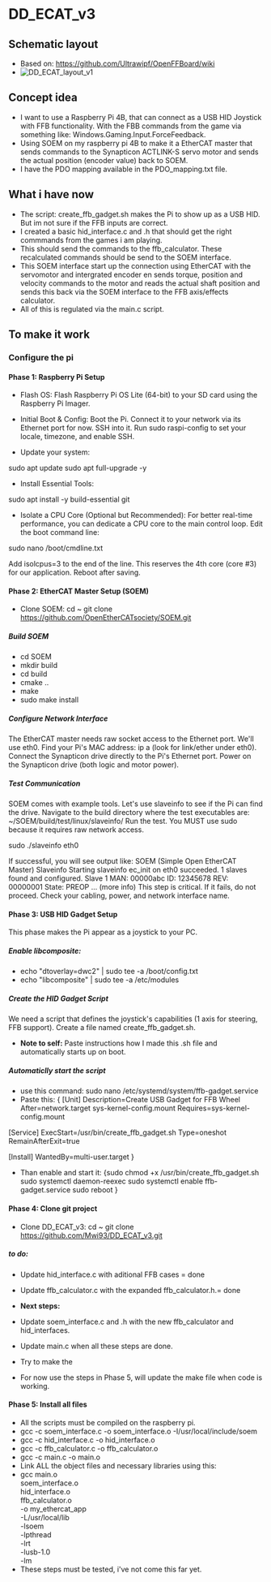 # DD_ECAT_v3

## Schematic layout

- Based on: https://github.com/Ultrawipf/OpenFFBoard/wiki
- ![DD_ECAT_layout_v1](https://github.com/user-attachments/assets/eae2e943-441e-4428-8cb8-4dae76ef00f0)

## Concept idea

- I want to use a Raspberry Pi 4B, that can connect as a USB HID Joystick with FFB functionality. With the FBB commands from the game via something like: Windows.Gaming.Input.ForceFeedback.
- Using SOEM on my raspberry pi 4B to make it a EtherCAT master that sends commands to the Synapticon ACTLINK-S servo motor and sends the actual position (encoder value) back to SOEM.
- I have the PDO mapping available in the PDO_mapping.txt file.

## What i have now

- The script: create_ffb_gadget.sh makes the Pi to show up as a USB HID. But im not sure if the FFB inputs are correct.
- I created a basic hid_interface.c and .h that should get the right commmands from the games i am playing.
- This should send the commands to the ffb_calculator. These recalculated commands should be send to the SOEM interface.
- This SOEM interface start up the connection using EtherCAT with the servomotor and intergrated encoder en sends torque, position and velocity commands to the motor and reads the actual shaft position and sends this back via the SOEM interface to the FFB axis/effects calculator.
- All of this is regulated via the main.c script.

## To make it work

### Configure the pi

#### Phase 1: Raspberry Pi Setup

- Flash OS: Flash Raspberry Pi OS Lite (64-bit) to your SD card using the Raspberry Pi Imager.
- Initial Boot & Config:
Boot the Pi. Connect it to your network via its Ethernet port for now. SSH into it.
Run sudo raspi-config to set your locale, timezone, and enable SSH.

- Update your system:

sudo apt update
sudo apt full-upgrade -y

- Install Essential Tools:

sudo apt install -y build-essential git

- Isolate a CPU Core (Optional but Recommended): For better real-time performance, you can dedicate a CPU core to the main control loop. Edit the boot command line:

sudo nano /boot/cmdline.txt

Add isolcpus=3 to the end of the line. This reserves the 4th core (core #3) for our application. Reboot after saving.

#### Phase 2: EtherCAT Master Setup (SOEM)

- Clone SOEM:
cd ~
git clone https://github.com/OpenEtherCATsociety/SOEM.git

##### Build SOEM

- cd SOEM
- mkdir build
- cd build
- cmake ..
- make
- sudo make install

##### Configure Network Interface

The EtherCAT master needs raw socket access to the Ethernet port. We'll use eth0.
Find your Pi's MAC address: ip a (look for link/ether under eth0).
Connect the Synapticon drive directly to the Pi's Ethernet port. Power on the Synapticon drive (both logic and motor power).

##### Test Communication

SOEM comes with example tools. Let's use slaveinfo to see if the Pi can find the drive.
Navigate to the build directory where the test executables are: ~/SOEM/build/test/linux/slaveinfo/
Run the test. You MUST use sudo because it requires raw network access.

sudo ./slaveinfo eth0

If successful, you will see output like:
SOEM (Simple Open EtherCAT Master)
Slaveinfo
Starting slaveinfo
ec_init on eth0 succeeded.
1 slaves found and configured.
Slave 1
 MAN: 00000abc ID: 12345678 REV: 00000001
 State: PREOP
 ... (more info)
This step is critical. If it fails, do not proceed. Check your cabling, power, and network interface name.

#### Phase 3: USB HID Gadget Setup

This phase makes the Pi appear as a joystick to your PC.

##### Enable libcomposite:

- echo "dtoverlay=dwc2" | sudo tee -a /boot/config.txt
- echo "libcomposite" | sudo tee -a /etc/modules

##### Create the HID Gadget Script

We need a script that defines the joystick's capabilities (1 axis for steering, FFB support). Create a file named create_ffb_gadget.sh.

- **Note to self:** Paste instructions how I made this .sh file and automatically starts up on boot.

##### Automaticlly start the script

- use this command: sudo nano /etc/systemd/system/ffb-gadget.service
- Paste this:
{
[Unit]
Description=Create USB Gadget for FFB Wheel
After=network.target sys-kernel-config.mount
Requires=sys-kernel-config.mount

[Service]
ExecStart=/usr/bin/create_ffb_gadget.sh
Type=oneshot
RemainAfterExit=true

[Install]
WantedBy=multi-user.target
}

- Than enable and start it:
{sudo chmod +x /usr/bin/create_ffb_gadget.sh
sudo systemctl daemon-reexec
sudo systemctl enable ffb-gadget.service
sudo reboot
}

#### Phase 4: Clone git project

- Clone DD_ECAT_v3:
cd ~
git clone https://github.com/Mwi93/DD_ECAT_v3.git

##### to do:

- Update hid_interface.c with aditional FFB cases = done
- Update ffb_calculator.c with the expanded ffb_calculator.h.= done
- **Next steps:**
- Update soem_interface.c and .h with the new ffb_calculator and hid_interfaces.
- Update main.c when all these steps are done.
- Try to make the 

- For now use the steps in Phase 5, will update the make file when code is working.

#### Phase 5: Install all files

- All the scripts must be compiled on the raspberry pi.
- gcc -c soem_interface.c -o soem_interface.o -I/usr/local/include/soem
- gcc -c hid_interface.c -o hid_interface.o
- gcc -c ffb_calculator.c -o ffb_calculator.o
- gcc -c main.c -o main.o
- Link ALL the object files and necessary libraries using this:
- gcc main.o \
    soem_interface.o \
    hid_interface.o \
    ffb_calculator.o \
    -o my_ethercat_app \
    -L/usr/local/lib \
    -lsoem \
    -lpthread \
    -lrt \
    -lusb-1.0 \
    -lm
- These steps must be tested, i've not come this far yet.
